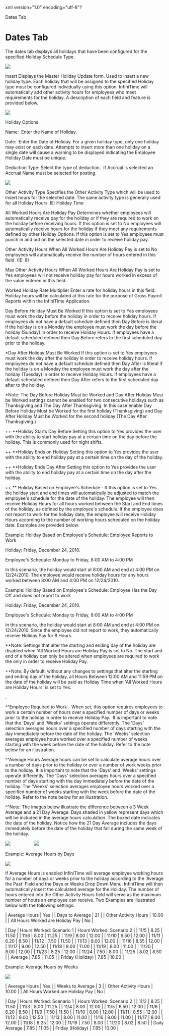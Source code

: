 xml version="1.0" encoding="utf-8"?





Dates Tab




# Dates Tab

The dates tab displays all holidays that have been configured for the specified Holiday Schedule Type.

![](/img/21DHOLAVG.jpg)

Insert Displays the Master Holiday Update form. Used to insert a new holiday type. Each holiday that will be assigned to the specified Holiday type must be configured individually using this option. InfiniTime will automatically add other activity hours for employees who meet requirements for the holiday. A description of each field and feature is provided below.

![](/img/hs6.gif)

Holiday Options

Name:  Enter the Name of Holiday.

Date:  Enter the Date of Holiday. For a given holiday type, only one holiday may exist on each date. Attempts to insert more than one holiday on a single date will cause a warning to be displayed indicating the Employee Holiday Date must be unique.

Deduction Type: Select the type of deduction.  If Accrual is selected an Accrual Name must be selected for posting.

![](/img/hs4.gif)

Other Activity Type Specifies the Other Activity Type which will be used to insert hours for the selected date. The same activity type is generally used for all Holiday Hours. IE: Holiday Time

All Worked Hours Are Holiday Pay Determines whether employees will automatically receive pay for the holiday or if they are required to work on the holiday before receiving hours. If this option is set to No employees will automatically receive hours for the holiday if they meet any requirements defined by other Holiday Options. If this option is set to Yes employees must punch in and out on the selected date in order to receive holiday pay.

Other Activity Hours When All Worked Hours Are Holiday Pay is set to No employees will automatically receive the number of hours entered in this field. (IE: 8)

Max Other Activity Hours When All Worked Hours Are Holiday Pay is set to Yes employees will not receive holiday pay for hours worked in excess of the value entered in this field.

Worked Holiday Rate Multiplier Enter a rate for holiday hours in this field. Holiday hours will be calculated at this rate for the purpose of Gross Payroll Reports within the InfiniTime Application.

Day Before Holiday Must Be Worked If this option is set to Yes employees must work the day before the holiday in order to receive holiday hours. If employees do not have a default schedule defined then Day Before is literal if the holiday is on a Monday the employee must work the day before the holiday (Sunday) in order to receive Holiday Hours. If employees have a default scheduled defined then Day Before refers to the first scheduled day prior to the holiday.

\*Day After Holiday Must Be Worked If this option is set to Yes employees must work the day after the holiday in order to receive holiday hours. If employees do not have a default schedule defined then Day After is literal if the holiday is on a Monday the employee must work the day after the holiday (Tuesday) in order to receive Holiday Hours. If employees have a default scheduled defined then Day After refers to the first scheduled day after to the holiday.

\*Note: The Day Before Holiday Must be Worked and Day After Holiday Must be Worked settings cannot be enabled for two consecutive holidays such as Thanksgiving and The Day After Thanksgiving. In this case enable Day Before Holiday Must be Worked for the first holiday (Thanksgiving) and Day After Holiday Must be Worked for the second holiday (The Day After Thanksgiving.)

++ \*\*Holiday Starts Day Before Setting this option to Yes provides the user with the ability to start holiday pay at a certain time on the day before the holiday. This is commonly used for night shifts.

++ \*\*Holiday Ends on Holiday Setting this option to Yes provides the user with the ability to end holiday pay at a certain time on the day of the holiday.

++ \*\*Holiday Ends Day After Setting this option to Yes provides the user with the ability to end holiday pay at a certain time on the day after the holiday.

++ \*\* Holiday Based on Employee's Schedule - If this option is set to Yes the holiday start and end times will automatically be adjusted to match the employee's schedule for the date of the holiday. The employee will then receive Holiday Hours for all hours worked between the Start and End times of the holiday, as defined by the employee's schedule. If the employee does not report to work for the holiday date, the employee will receive Holiday Hours according to the number of working hours scheduled on the holiday date. Examples are provided below.

Example: Holiday Based on Employee's Schedule: Employee Reports to Work

Holiday: Friday, December 24, 2010.

Employee's Schedule: Monday to Friday, 8:00 AM to 4:00 PM

In this scenario, the holiday would start at 8:00 AM and end at 4:00 PM on 12/24/2010. The employee would receive holiday hours for any hours worked between 8:00 AM and 4:00 PM on 12/24/2010.

Example: Holiday Based on Employee's Schedule: Employee Has the Day Off and does not report to work

Holiday: Friday, December 24, 2010.

Employee's Schedule: Monday to Friday, 8:00 AM to 4:00 PM

In this scenario, the holiday would start at 8:00 AM and end at 4:00 PM on 12/24/2010. Since the employee did not report to work, they automatically receive Holiday Pay for 8 Hours.

\*\*Note: Settings that alter the starting and ending day of the holiday are disabled when 'All Worked Hours are Holiday Pay is set to No. The start and end of a holiday can only be altered when employees are required to work the only in order to receive Holiday Pay.

++Note: By default, without any changes to settings that alter the starting and ending day of the holiday, all Hours Between 12:00 AM and 11:59 PM on the date of the holiday will be paid as Holiday Time when 'All Worked Hours are Holiday Hours' is set to Yes.

.

^^Employee Required to Work - When set, this option requires employees to work a certain number of hours over a specified number of days or weeks prior to the holiday in order to receive Holiday Pay.  It is important to note that the 'Days' and 'Weeks' settings operate differently. The 'Days' selection averages hours over a specified number of days starting with the day immediately before the date of the holiday. The 'Weeks' selection averages employee hours worked over a specified number of weeks starting with the week before the date of the holiday. Refer to the note below for an illustration.

^^Average Hours Average hours can be set to calculate average hours over a number of days prior to the holiday or over a number of work weeks prior to the holiday. It is important to note that the 'Days' and 'Weeks' settings operate differently. The 'Days' selection averages hours over a specified number of days starting with the day immediately before the date of the holiday. The 'Weeks' selection averages employee hours worked over a specified number of weeks starting with the week before the date of the holiday. Refer to the note below for an illustration.

^^Note: The images below illustrate the difference between a 3 Week Average and a 21 Day Average. Days shaded in yellow represent days which will be included in the average hours calculation. The boxed date indicates the date of the holiday. Notice how the 21 Day Average includes the days immediately before the date of the holiday that fall during the same week of the holiday.

![](/img/hs4.gif)                   ![](/img/3WAVG.jpg)

Example: Average Hours by Days

![](/img/3WAVG.jpg)

If Average Hours is enabled InfiniTime will average employee working hours for a number of days or weeks prior to the holiday according to the 'Average the Past' Field and the Days or Weeks Drop Down Menu. InfiniTime will then automatically insert the calculated average for the Holiday. The number of hours entered into the Other Activity Hours field will serve as the maximum number of hours an employee can receive. Two Examples are illustrated below with the following settings:

| Average Hours | Yes |
| Days to Average | 21 |
| Other Activity Hours | 10.00 |
| All Hours Worked are Holiday Pay | No |

| Day | Hours Worked: Scenario 1 | Hours Worked: Scenario 2 |
| 11/5 | 8.25 | 11.50 |
| 11/6 | 8.00 | 11.25 |
| 11/9 | 8.00 | 12.00 |
| 11/10 | 6.50 | 12.00 |
| 11/11 | 6.20 | 8.50 |
| 11/12 | 7.50 | 11.50 |
| 11/13 | 8.00 | 12.00 |
| 11/16 | 8.55 | 12.00 |
| 11/17 | 9.00 | 12.50 |
| 11/18 | 8.00 | 11.00 |
| 11/19 | 8.00 | 11.00 |
| 11/20 | 8.00 | 12.00 |
| 11/23 | 8.25 | 12.00 |
| 11/24 | 7.50 | 8.00 |
| 11/25 | 8.02 | 8.50 |
| Average | 7.85 | 11.05 |
| Friday (Holiday) | 7.85 | 10.00 |

Example: Average Hours by Weeks

![](/img/21DHOLAVG.jpg)

| Average Hours | Yes |
| Weeks to Average | 3 |
| Other Activity Hours | 10.00 |
| All Hours Worked are Holiday Pay | No |

| Day | Hours Worked: Scenario 1 | Hours Worked: Scenario 2 |
| 11/2 | 8.25 | 11.50 |
| 11/3 | 8.00 | 11.25 |
| 11/4 | 8.00 | 12.00 |
| 11/5 | 6.50 | 12.00 |
| 11/6 | 6.20 | 8.50 |
| 11/9 | 7.50 | 11.50 |
| 11/10 | 8.00 | 12.00 |
| 11/11 | 8.55 | 12.00 |
| 11/12 | 9.00 | 12.50 |
| 11/13 | 8.00 | 11.00 |
| 11/16 | 8.00 | 11.00 |
| 11/17 | 8.00 | 12.00 |
| 11/18 | 8.25 | 12.00 |
| 11/19 | 7.50 | 8.00 |
| 11/20 | 8.02 | 8.50 |
| Daily Average | 7.85 | 11.05 |
| Friday (Holiday) | 7.85 | 10.00 |